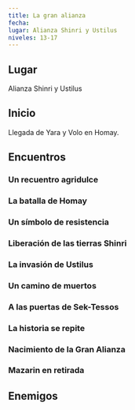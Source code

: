 ```yaml
---
title: La gran alianza
fecha: 
lugar: Alianza Shinri y Ustilus
niveles: 13-17
---
```


## Lugar

Alianza Shinri y Ustilus

## Inicio

Llegada de Yara y Volo en Homay.

## Encuentros

### Un recuentro agridulce

### La batalla de Homay

### Un símbolo de resistencia

### Liberación de las tierras Shinri

### La invasión de Ustilus

### Un camino de muertos

### A las puertas de Sek-Tessos

### La historia se repite

### Nacimiento de la Gran Alianza

### Mazarin en retirada

## Enemigos

